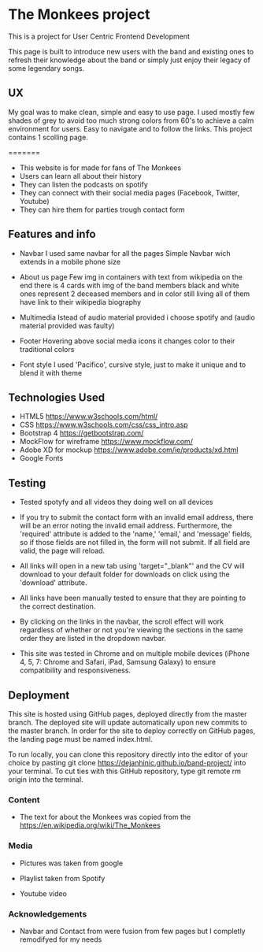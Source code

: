 # The Monkees project

This is a project for User Centric Frontend Development

This page is built to introduce new users with the band and existing ones
to refresh their knowledge about the band or simply just enjoy their legacy of some legendary songs.


## UX

My goal was to make clean, simple and easy to use page.
I used mostly few shades of grey to avoid too much strong colors 
from 60's to achieve a calm environment for users.
Easy to navigate and to follow the links.
This project contains 1 scolling page.


=======
- This website is for made for fans of The Monkees
- Users can learn all about their history
- They can listen the podcasts on spotify
- They can connect with their social media pages (Facebook, Twitter, Youtube)
- They can hire them for parties trough contact form

## Features and info

- Navbar
I used same navbar for all the pages
Simple Navbar wich extends in a mobile phone size 


- About us page
Few img in containers with text from wikipedia
on the end there is 4 cards with img of the band members
black and white ones represent 2 deceased members and in color still living
all of them have link to their wikipedia biography

- Multimedia
Istead of audio material provided i choose spotify and (audio material provided was faulty)

- Footer 
Hovering above social media icons it changes color to their traditional colors

- Font style
I used 'Pacifico', cursive style, just to make it unique and to blend it with theme

## Technologies Used


- HTML5 https://www.w3schools.com/html/ 
- CSS https://www.w3schools.com/css/css_intro.asp 
- Bootstrap 4 https://getbootstrap.com/ 
- MockFlow for wireframe  https://www.mockflow.com/
- Adobe XD for mockup https://www.adobe.com/ie/products/xd.html
- Google Fonts
 
## Testing

- Tested spotyfy and all videos they doing well on all devices

- If you try to submit the contact form with an invalid email address, there will be an error noting the invalid email address.
Furthermore, the 'required' attribute is added to the 'name,' 'email,' and 'message' fields, so if those fields are not filled in, the form will not submit.
If all field are valid, the page will reload.

- All links will open in a new tab using 'target="_blank"' and the CV will download to your default folder for downloads on click using the 'download' attribute.

- All links have been manually tested to ensure that they are pointing to the correct destination.

- By clicking on the links in the navbar, the scroll effect will work regardless of whether or not you're viewing the sections in the same order they are listed in the dropdown navbar.

- This site was tested in Chrome and on multiple mobile devices (iPhone 4, 5, 7: Chrome and Safari, iPad, Samsung Galaxy) to ensure compatibility and responsiveness.

## Deployment

This site is hosted using GitHub pages, deployed directly from the master branch.
The deployed site will update automatically upon new commits to the master branch.
In order for the site to deploy correctly on GitHub pages, the landing page must be named index.html.

To run locally, you can clone this repository directly into the editor of your choice by pasting git clone https://dejanhinic.github.io/band-project/ into your terminal.
To cut ties with this GitHub repository, type git remote rm origin into the terminal.

### Content

- The text for about the Monkees was copied from the https://en.wikipedia.org/wiki/The_Monkees

### Media

- Pictures was taken from google

- Playlist taken from Spotify

- Youtube video

### Acknowledgements

- Navbar and Contact from were fusion from few pages but I completly remodifyed for my needs